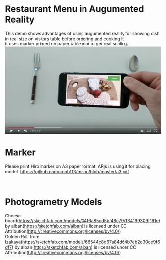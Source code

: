 # Restaurant Menu in Augumented Reality
This demo shows advantages of using augumented reality for showing dish in real size on visitors table before ordering and cooking it. </br>
It uses marker printed on paper table mat to get real scaling.</br>
[![video](https://raw.githubusercontent.com/coob113/menu/master/01.png)](https://www.youtube.com/watch?v=BbouXx6oe0o)


# Marker
Please print Hiro marker on A3 paper format. ARjs is using it for placing model.
https://github.com/coob113/menu/blob/master/a3.pdf
</br>
</br>
</br>

# Photogrametry Models
Cheese board(https://sketchfab.com/models/34f6a85cd5bf48c797f34199309f161e) by alban(https://sketchfab.com/alban) is licensed under CC Attribution(http://creativecommons.org/licenses/by/4.0/)</br>
Golden Roll from Izakaya(https://sketchfab.com/models/66544c8d67a84d64b7eb2e30ce9f6df7) by alban(https://sketchfab.com/alban) is licensed under CC Attribution(http://creativecommons.org/licenses/by/4.0/)
